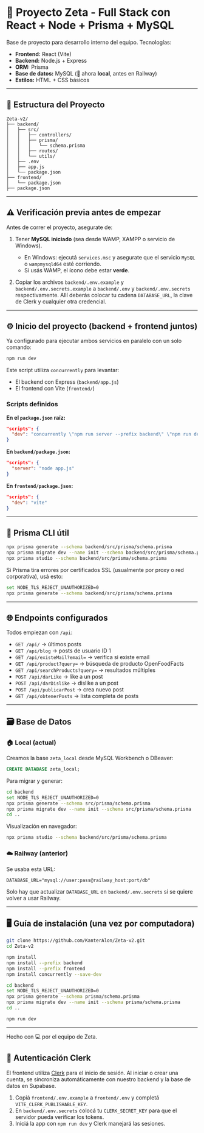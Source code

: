 # 🧠 Proyecto Zeta - Full Stack con React + Node + Prisma + MySQL

Base de proyecto para desarrollo interno del equipo. Tecnologías:

- **Frontend:** React (Vite)
- **Backend:** Node.js + Express
- **ORM:** Prisma
- **Base de datos:** MySQL (📍 ahora **local**, antes en Railway)
- **Estilos:** HTML + CSS básicos

---

## 📁 Estructura del Proyecto

```
Zeta-v2/
├── backend/
│   ├── src/
│   │   ├── controllers/
│   │   ├── prisma/
│   │   │   └── schema.prisma
│   │   ├── routes/
│   │   └── utils/
│   ├── .env
│   ├── app.js
│   └── package.json
├── frontend/
│   └── package.json
├── package.json
```

---

## ⚠️ Verificación previa antes de empezar

Antes de correr el proyecto, asegurate de:

1. Tener **MySQL iniciado** (sea desde WAMP, XAMPP o servicio de Windows).
   - En Windows: ejecutá `services.msc` y asegurate que el servicio `MySQL` o `wampmysqld64` esté corriendo.
   - Si usás WAMP, el ícono debe estar **verde**.

2. Copiar los archivos `backend/.env.example` y `backend/.env.secrets.example` a
   `backend/.env` y `backend/.env.secrets` respectivamente. Allí deberás colocar
   tu cadena `DATABASE_URL`, la clave de Clerk y cualquier otra credencial.

---

## ⚙️ Inicio del proyecto (backend + frontend juntos)

Ya configurado para ejecutar ambos servicios en paralelo con un solo comando:

```bash
npm run dev
```

Este script utiliza `concurrently` para levantar:

- El backend con Express (`backend/app.js`)
- El frontend con Vite (`frontend/`)

### Scripts definidos

**En el `package.json` raíz:**
```json
"scripts": {
  "dev": "concurrently \"npm run server --prefix backend\" \"npm run dev --prefix frontend\""
}
```

**En `backend/package.json`:**
```json
"scripts": {
  "server": "node app.js"
}
```

**En `frontend/package.json`:**
```json
"scripts": {
  "dev": "vite"
}
```

---

## 🧪 Prisma CLI útil

```bash
npx prisma generate --schema backend/src/prisma/schema.prisma
npx prisma migrate dev --name init --schema backend/src/prisma/schema.prisma
npx prisma studio --schema backend/src/prisma/schema.prisma
```

Si Prisma tira errores por certificados SSL (usualmente por proxy o red corporativa), usá esto:
```bash
set NODE_TLS_REJECT_UNAUTHORIZED=0
npx prisma generate --schema backend/src/prisma/schema.prisma
```

---

## 🌐 Endpoints configurados

Todos empiezan con `/api`:

- `GET /api/` → últimos posts
- `GET /api/blog` → posts de usuario ID 1
- `GET /api/existeMail?email=` → verifica si existe email
- `GET /api/product?query=` → búsqueda de producto OpenFoodFacts
- `GET /api/searchProducts?query=` → resultados múltiples
- `POST /api/darLike` → like a un post
- `POST /api/darDislike` → dislike a un post
- `POST /api/publicarPost` → crea nuevo post
- `GET /api/obtenerPosts` → lista completa de posts

---

## 🗃️ Base de Datos

### 🏠 Local (actual)

Creamos la base `zeta_local` desde MySQL Workbench o DBeaver:
```sql
CREATE DATABASE zeta_local;
```

Para migrar y generar:
```bash
cd backend
set NODE_TLS_REJECT_UNAUTHORIZED=0
npx prisma generate --schema src/prisma/schema.prisma
npx prisma migrate dev --name init --schema src/prisma/schema.prisma
cd ..
```

Visualización en navegador:
```bash
npx prisma studio --schema backend/src/prisma/schema.prisma
```

### ☁️ Railway (anterior)

Se usaba esta URL:
```env
DATABASE_URL="mysql://user:pass@railway_host:port/db"
```

Solo hay que actualizar `DATABASE_URL` en `backend/.env.secrets` si se quiere volver a usar Railway.

---

## 🖥️ Guía de instalación (una vez por computadora)

```bash
git clone https://github.com/KanterAlon/Zeta-v2.git
cd Zeta-v2

npm install
npm install --prefix backend
npm install --prefix frontend
npm install concurrently --save-dev

cd backend
set NODE_TLS_REJECT_UNAUTHORIZED=0
npx prisma generate --schema prisma/schema.prisma 
npx prisma migrate dev --name init --schema prisma/schema.prisma 
cd ..

npm run dev
```

---

Hecho con 💻 por el equipo de Zeta.

## 🔑 Autenticación Clerk

El frontend utiliza [Clerk](https://clerk.com/) para el inicio de sesión. Al iniciar o crear una cuenta,
se sincroniza automáticamente con nuestro backend y la base de datos en Supabase.

1. Copiá `frontend/.env.example` a `frontend/.env` y completá `VITE_CLERK_PUBLISHABLE_KEY`.
2. En `backend/.env.secrets` colocá tu `CLERK_SECRET_KEY` para que el servidor pueda verificar los tokens.
3. Iniciá la app con `npm run dev` y Clerk manejará las sesiones.
